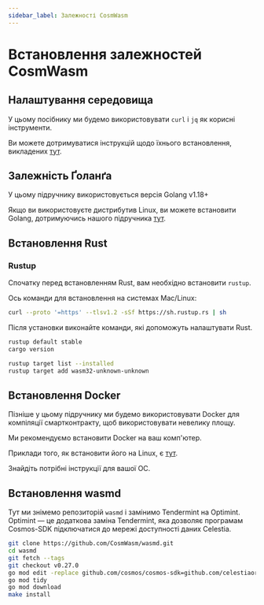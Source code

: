 ```yaml
---
sidebar_label: Залежності CosmWasm
---
```


# Встановлення залежностей CosmWasm

## Налаштування середовища

У цьому посібнику ми будемо використовувати `curl` і `jq` як корисні інструменти.

Ви можете дотримуватися інструкцій щодо їхнього встановлення, викладених [тут](./environment.md#setting-up-dependencies).

## Залежність Ґоланґа

У цьому підручнику використовується версія Golang v1.18+

Якщо ви використовуєте дистрибутив Linux, ви можете встановити Golang, дотримуючись нашого підручника [тут](./environment.md#install-golang).

## Встановлення Rust

### Rustup

Спочатку перед встановленням Rust, вам необхідно встановити `rustup`.

Ось команди для встановлення на системах Mac/Linux:

```sh
curl --proto '=https' --tlsv1.2 -sSf https://sh.rustup.rs | sh
```

Після установки виконайте команди, які допоможуть налаштувати Rust.

```sh
rustup default stable
cargo version

rustup target list --installed
rustup target add wasm32-unknown-unknown
```

## Встановлення Docker

Пізніше у цьому підручнику ми будемо використовувати Docker для компіляції смартконтракту, щоб використовувати невелику площу.

Ми рекомендуємо встановити Docker на ваш комп'ютер.

Приклади того, як встановити його на Linux, є [тут](https://docs.docker.com/engine/install/ubuntu/).

Знайдіть потрібні інструкції для вашої ОС.

## Встановлення wasmd

Тут ми знімемо репозиторій `wasmd` і замінимо Tendermint на Optimint. Optimint — це додаткова заміна Tendermint, яка дозволяє програмам Cosmos-SDK підключатися до мережі доступності даних Celestia.

```sh
git clone https://github.com/CosmWasm/wasmd.git
cd wasmd
git fetch --tags
git checkout v0.27.0
go mod edit -replace github.com/cosmos/cosmos-sdk=github.com/celestiaorg/cosmos-sdk@v0.45.4-optimint-v0.3.5
go mod tidy 
go mod download
make install
```
